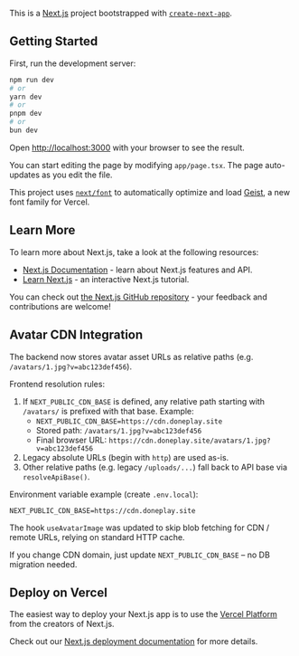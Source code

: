 This is a [Next.js](https://nextjs.org) project bootstrapped with [`create-next-app`](https://nextjs.org/docs/app/api-reference/cli/create-next-app).

## Getting Started

First, run the development server:

```bash
npm run dev
# or
yarn dev
# or
pnpm dev
# or
bun dev
```

Open [http://localhost:3000](http://localhost:3000) with your browser to see the result.

You can start editing the page by modifying `app/page.tsx`. The page auto-updates as you edit the file.

This project uses [`next/font`](https://nextjs.org/docs/app/building-your-application/optimizing/fonts) to automatically optimize and load [Geist](https://vercel.com/font), a new font family for Vercel.

## Learn More

To learn more about Next.js, take a look at the following resources:

- [Next.js Documentation](https://nextjs.org/docs) - learn about Next.js features and API.
- [Learn Next.js](https://nextjs.org/learn) - an interactive Next.js tutorial.

You can check out [the Next.js GitHub repository](https://github.com/vercel/next.js) - your feedback and contributions are welcome!

## Avatar CDN Integration

The backend now stores avatar asset URLs as relative paths (e.g. `/avatars/1.jpg?v=abc123def456`).

Frontend resolution rules:

1. If `NEXT_PUBLIC_CDN_BASE` is defined, any relative path starting with `/avatars/` is prefixed with that base. Example:
   - `NEXT_PUBLIC_CDN_BASE=https://cdn.doneplay.site`
   - Stored path: `/avatars/1.jpg?v=abc123def456`
   - Final browser URL: `https://cdn.doneplay.site/avatars/1.jpg?v=abc123def456`
2. Legacy absolute URLs (begin with `http`) are used as-is.
3. Other relative paths (e.g. legacy `/uploads/...`) fall back to API base via `resolveApiBase()`.

Environment variable example (create `.env.local`):

```env
NEXT_PUBLIC_CDN_BASE=https://cdn.doneplay.site
```

The hook `useAvatarImage` was updated to skip blob fetching for CDN / remote URLs, relying on standard HTTP cache.

If you change CDN domain, just update `NEXT_PUBLIC_CDN_BASE` – no DB migration needed.

## Deploy on Vercel

The easiest way to deploy your Next.js app is to use the [Vercel Platform](https://vercel.com/new?utm_medium=default-template&filter=next.js&utm_source=create-next-app&utm_campaign=create-next-app-readme) from the creators of Next.js.

Check out our [Next.js deployment documentation](https://nextjs.org/docs/app/building-your-application/deploying) for more details.
